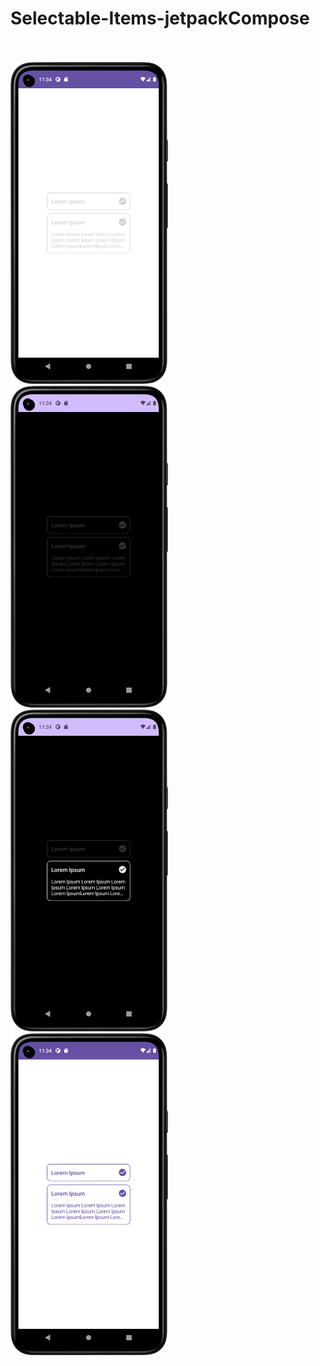 # Selectable-Items-jetpackCompose
</br> </br>
<img src="https://github.com/KhubaibKhan4/Selectable-Items-jetpackCompose/blob/master/Screenshot_20230802_233407.png" width="50%" height="50%"/>
<img src="https://github.com/KhubaibKhan4/Selectable-Items-jetpackCompose/blob/master/Screenshot_20230802_233431.png" width="50%" height="50%"/>
<img src="https://github.com/KhubaibKhan4/Selectable-Items-jetpackCompose/blob/master/Screenshot_20230802_233444.png" width="50%" height="50%"/>
<img src="https://github.com/KhubaibKhan4/Selectable-Items-jetpackCompose/blob/master/Screenshot_20230802_233459.png" width="50%" height="50%"/>
